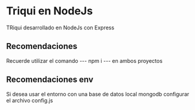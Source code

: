 # Triqui en NodeJs

TRiqui desarrollado en NodeJs con Express

## Recomendaciones

Recuerde utilizar el comando --- npm i --- en ambos proyectos

## Recomendaciones env

Si desea usar el entorno con una base de datos local mongodb configurar el archivo config.js
